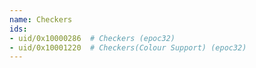```yaml
---
name: Checkers
ids:
- uid/0x10000286  # Checkers (epoc32)
- uid/0x10001220  # Checkers(Colour Support) (epoc32)
---
```

